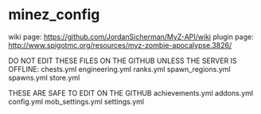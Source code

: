 # minez_config
wiki page: https://github.com/JordanSicherman/MyZ-API/wiki
plugin page: http://www.spigotmc.org/resources/myz-zombie-apocalypse.3826/

DO NOT EDIT THESE FILES ON THE GITHUB UNLESS THE SERVER IS OFFLINE:
chests.yml
engineering.yml
ranks.yml
spawn_regions.yml
spawns.yml
store.yml

THESE ARE SAFE TO EDIT ON THE GITHUB
achievements.yml
addons.yml
config.yml
mob_settings.yml
settings.yml

